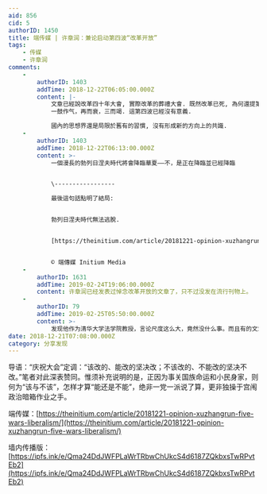 ```yaml
---
aid: 856
cid: 5
authorID: 1450
title: 端传媒 | 许章润：兼论启动第四波“改革开放”
tags:
    - 传媒
    - 许章润
comments:
    -
        authorID: 1403
        addTime: 2018-12-22T06:05:00.000Z
        content: |-
            文章已經說改革四十年大會, 實際改革的葬禮大會. 既然改革已死, 為何還提第四波改革之說?  
            一鼓作气，再而衰，三而竭. 這第四波已經沒有意義.

            國內的思想界還是局限於舊有的習慣, 沒有形成新的方向上的共識.
    -
        authorID: 1403
        addTime: 2018-12-22T06:13:00.000Z
        content: >-
            一個漫長的勃列日涅夫時代將會降臨華夏——不，是正在降臨並已經降臨


            \-----------------  

            最後這句話點明了結局:


            勃列日涅夫時代無法逃脫.


            [https://theinitium.com/article/20181221-opinion-xuzhangrun-five-wars-liberalism/?utm\_medium=copy](https://theinitium.com/article/20181221-opinion-xuzhangrun-five-wars-liberalism/?utm_medium=copy)


            © 端傳媒 Initium Media
    -
        authorID: 1631
        addTime: 2019-02-24T19:06:00.000Z
        content: 许章润已经发表过悼念改革开放的文章了，只不过没发在流行刊物上。
    -
        authorID: 79
        addTime: 2019-02-25T05:50:00.000Z
        content: >-
            发现他作为清华大学法学院教授，言论尺度这么大，竟然没什么事。而且有的文章在墙内都能看到：[https://chinadigitaltimes.net/chinese/2018/02/%E8%AE%B8%E7%AB%A0%E6%B6%A6%EF%BC%9A%E4%BF%9D%E5%8D%AB%E6%94%B9%E9%9D%A9%E5%BC%80%E6%94%BE/](https://chinadigitaltimes.net/chinese/2018/02/%E8%AE%B8%E7%AB%A0%E6%B6%A6%EF%BC%9A%E4%BF%9D%E5%8D%AB%E6%94%B9%E9%9D%A9%E5%BC%80%E6%94%BE/)
date: 2018-12-21T07:08:00.000Z
category: 分享发现
---
```


导语：“庆祝大会”定调：“该改的、能改的坚决改；不该改的、不能改的坚决不改。”笔者对此深表赞同。惟须补充说明的是，正因为事关国族命运和小民身家，则何为“该与不该”，怎样才算“能还是不能”，绝非一党一派说了算，更非独操于宫闱政治暗箱作业之手。

端传媒：[https://theinitium.com/article/20181221-opinion-xuzhangrun-five-wars-liberalism/](https://theinitium.com/article/20181221-opinion-xuzhangrun-five-wars-liberalism/)

墙内传播版：[https://ipfs.ink/e/Qma24DdJWFPLaWrTRbwChUkcS4d6187ZQkbxsTwRPvtEb2](https://ipfs.ink/e/Qma24DdJWFPLaWrTRbwChUkcS4d6187ZQkbxsTwRPvtEb2)
